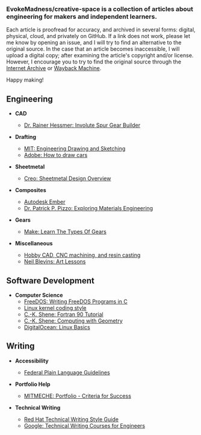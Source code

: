 ### EvokeMadness/creative-space is a collection of articles about engineering for makers and independent learners.

Each article is proofread for accuracy, and archived in several forms: digital, physical, cloud, and privately on GitHub. If a link does not work, please let me know by opening an issue, and I will try to find an alternative to the original source. In the case that an article becomes inaccessible, I will upload a digital copy; after examining the article's copyright and/or license. However, I encourage you to try to find the original source through the [Internet Archive](https://archive.org/) or [Wayback Machine](https://web.archive.org/).

Happy making!

## Engineering

- **CAD**
	- [Dr. Rainer Hessmer: Involute Spur Gear Builder](https://hessmer.org/gears/InvoluteSpurGearBuilder.html)

- **Drafting**
	- [MIT: Engineering Drawing and Sketching](https://ocw.mit.edu/courses/2-007-design-and-manufacturing-i-spring-2009/pages/related-resources/drawing_and_sketching/)
	- [Adobe: How to draw cars](https://www.adobe.com/creativecloud/illustration/discover/how-to-draw-a-car.html)

- **Sheetmetal**
	- [Creo: Sheetmetal Design Overview](https://support.ptc.com/help/creo/creo_pma/r8.0/usascii/#page/sheetmetal/sheetmetaldesign/The_Basics/Sheetmetal_Design_Overview.html#wwconnect_header)

- **Composites**
	- [Autodesk Ember](/pages/autodesk-ember.md)
	- [Dr. Patrick P. Pizzo: Exploring Materials Engineering](/pages/exploring-materials-engineering.md)

- **Gears**
	- [Make: Learn The Types Of Gears](https://makezine.com/2020/07/13/skill-builder-learn-the-types-of-gears/)

- **Miscellaneous**
	- [Hobby CAD, CNC machining, and resin casting](https://lcamtuf.coredump.cx/gcnc/)
	- [Neil Blevins: Art Lessons](http://neilblevins.com/)

## Software Development

- **Computer Science**
	- [FreeDOS: Writing FreeDOS Programs in C](https://www.freedos.org/books/cprogramming/)
	- [Linux kernel coding style](https://www.kernel.org/doc/html/latest/process/coding-style.html)
	- [C.-K. Shene: Fortran 90 Tutorial](https://pages.mtu.edu/~shene/COURSES/cs201/NOTES/fortran.html)
	- [C.-K. Shene: Computing with Geometry](https://pages.mtu.edu/~shene/COURSES/cs3621/NOTES/notes.html)
	- [DigitalOcean: Linux Basics](https://www.digitalocean.com/community/tags/linux-basics)

## Writing

- **Accessibility**
	- [Federal Plain Language Guidelines](https://www.plainlanguage.gov/media/FederalPLGuidelines.pdf)

- **Portfolio Help**
	- [MITMECHE: Portfolio - Criteria for Success](https://mitcommlab.mit.edu/meche/commkit/portfolio/)
- **Technical Writing**
	- [Red Hat Technical Writing Style Guide](https://stylepedia.net/style/6.0/)
	- [Google: Technical Writing Courses for Engineers](https://developers.google.com/tech-writing)